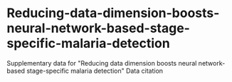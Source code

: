 # Reducing-data-dimension-boosts-neural-network-based-stage-specific-malaria-detection
Supplementary data
for "Reducing data dimension boosts neural network-based stage-specific malaria detection"
Data citation

